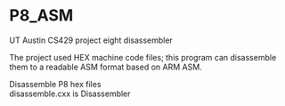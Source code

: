# P8_ASM

UT Austin CS429 project eight disassembler

The project used HEX machine code files; this program can disassemble them to a readable ASM format based on ARM ASM.

Disassemble P8 hex files   
disassemble.cxx is Disassembler

